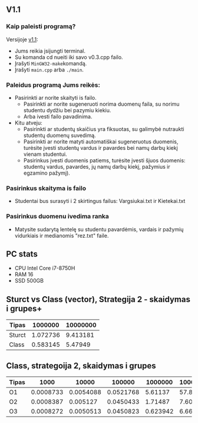 ## V1.1

### Kaip paleisti programą?<br>
Versijoje [v1.1](https://github.com/tomasjon1/Pazymiai-2/tree/v1.1):
- Jums reikia įsijungti terminal.
- Su komanda cd nueiti iki savo v0.3.cpp failo. 
- Įrašyti `MinGW32-make`komandą.
- Įrašyti `main.cpp` arba `./main`.

### Paleidus programą Jums reikės:<br>
- Pasirinkti ar norite skaityti is failo.
  - Pasirinkti ar norite sugeneruoti norima duomenų faila, su norimu studentu dydžiu bei pazymiu kiekiu.
  - Arba ivesti failo pavadinima.
- Kitu atveju: 
  - Pasirinkti ar studentų skaičius yra fiksuotas, su galimybė nutraukti studentų   duomenų suvedimą.
  - Pasirinkti ar norite matyti automatiškai sugeneruotus duomenis, turėsite įvesti studentų vardus ir pavardes bei namų darbų kiekį vienam studentui.
  - Pasirinkus įvesti duomenis patiems, turėsite įvesti šįuos duomenis: studentų vardus, pavardes, jų namų darbų kiekį, pažymius ir egzamino pažymį).

### Pasirinkus skaityma is failo
- Studentai bus surasyti i 2 skirtingus failus: Vargsiukai.txt ir Kietekai.txt

### Pasirinkus duomenu ivedima ranka
- Matysite sudarytą lentelę su studentu pavardėmis, vardais ir pažymių vidurkiais ir medianomis "rez.txt" faile.

## PC stats
- CPU Intel Core i7-8750H
- RAM 16
- SSD 500GB

## Sturct vs Class (vector), Strategija 2 - skaidymas i grupes+
| Tipas  | 1000000 | 10000000 | 
| ------------- | ------------- | ------------- |
| Sturct  | 1.072736  | 9.413181  | 
| Class  | 0.583145 | 5.47949 | 

## Class, strategoija 2, skaidymas i grupes
| Tipas  | 1000  | 10000 | 100000 | 1000000  | 10000000 | 
| ------------- | ------------- | ------------- | ------------- | ------------- | ------------- |
| O1  | 0.0008733 | 0.0054088 | 0.0521768 | 5.61137 | 57.8394  | 
| O2  | 0.0008387 | 0.005127 | 0.0450433  | 1.71487  | 7.6085 | 
| O3  | 0.0008272 | 0.0050513 | 0.0450823  | 0.623942 | 6.66756 | 
